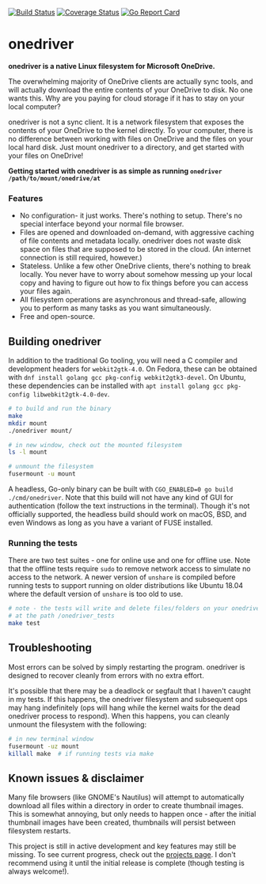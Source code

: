 [![Build Status](https://travis-ci.org/jstaf/onedriver.svg?branch=master)](https://travis-ci.org/jstaf/onedriver)
[![Coverage Status](https://coveralls.io/repos/github/jstaf/onedriver/badge.svg?branch=master)](https://coveralls.io/github/jstaf/onedriver?branch=master)
[![Go Report Card](https://goreportcard.com/badge/github.com/jstaf/onedriver)](https://goreportcard.com/report/github.com/jstaf/onedriver)

onedriver
======================================

**onedriver is a native Linux filesystem for Microsoft OneDrive.**

The overwhelming majority of OneDrive clients are actually sync tools, and will
actually download the entire contents of your OneDrive to disk. No one wants
this. Why are you paying for cloud storage if it has to stay on your local
computer?

onedriver is not a sync client. It is a network filesystem that exposes the
contents of your OneDrive to the kernel directly. To your computer, there is
no difference between working with files on OneDrive and the files on your
local hard disk. Just mount onedriver to a directory, and get started with
your files on OneDrive!

**Getting started with onedriver is as simple as running `onedriver /path/to/mount/onedrive/at`**

### Features

* No configuration- it just works. There's nothing to setup. There's no special
  interface beyond your normal file browser.
* Files are opened and downloaded on-demand, with aggressive caching of file 
  contents and metadata locally. onedriver does not waste disk space on files
  that are supposed to be stored in the cloud. (An internet connection is still
  required, however.)
* Stateless. Unlike a few other OneDrive clients, there's nothing to break 
  locally. You never have to worry about somehow messing up your local copy and 
  having to figure out how to fix things before you can access your files again.
* All filesystem operations are asynchronous and thread-safe, allowing you to 
  perform as many tasks as you want simultaneously.
* Free and open-source.

## Building onedriver

In addition to the traditional Go tooling, you will need a C compiler and
development headers for `webkit2gtk-4.0`. On Fedora, these can be obtained with 
`dnf install golang gcc pkg-config webkit2gtk3-devel`. 
On Ubuntu, these dependencies can be installed with
`apt install golang gcc pkg-config libwebkit2gtk-4.0-dev`.

```bash
# to build and run the binary
make
mkdir mount
./onedriver mount/

# in new window, check out the mounted filesystem
ls -l mount

# unmount the filesystem
fusermount -u mount
```

A headless, Go-only binary can be built with `CGO_ENABLED=0 go build ./cmd/onedriver`. Note
that this build will not have any kind of GUI for authentication (follow the
text instructions in the terminal). Though it's not officially supported, 
the headless build should work on macOS, BSD, and even Windows as long as you 
have a variant of FUSE installed.

### Running the tests

There are two test suites - one for online use and one for offline use. Note 
that the offline tests require `sudo` to remove network access to simulate no 
access to the network. A newer version of `unshare` is compiled before running
tests to support running on older distributions like Ubuntu 18.04 where the
default version of `unshare` is too old to use.

```bash
# note - the tests will write and delete files/folders on your onedrive account
# at the path /onedriver_tests
make test
```

## Troubleshooting

Most errors can be solved by simply restarting the program. onedriver is
designed to recover cleanly from errors with no extra effort.

It's possible that there may be a deadlock or segfault that I haven't caught in 
my tests. If this happens, the onedriver filesystem and subsequent ops may hang
indefinitely (ops will hang while the kernel waits for the dead onedriver 
process to respond). When this happens, you can cleanly unmount the filesystem 
with the following:

```bash
# in new terminal window
fusermount -uz mount
killall make  # if running tests via make
```

## Known issues & disclaimer

Many file browsers (like GNOME's Nautilus) will attempt to automatically 
download all files within a directory in order to create thumbnail images.
This is somewhat annoying, but only needs to happen once - after the initial
thumbnail images have been created, thumbnails will persist between
filesystem restarts.

This project is still in active development and key features may still be
missing. To see current progress, check out the 
[projects page](https://github.com/jstaf/onedriver/projects/1). 
I don't recommend using it until the initial release is complete (though
testing is always welcome!).
